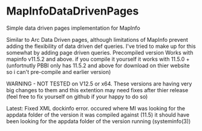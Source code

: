MapInfoDataDrivenPages
======================

Simple data driven pages implementation for MapInfo

Similar to Arc Data Driven pages, although limitations of MapInfo prevent adding the flexibility of data driven def queries.  I've tried to make up for this somewhat by adding page driven queries.
Precompiled version Works with mapinfo v11.5.2 and above. 
if you compile it yourself it works with 11.5.0 + (unfortnutly PBBI only has 11.5.2 and above for download on thier website so i can't pre-compile and earlier version)


WARNING - NOT TESTED on V12.5 or x64. These versions are having very big changes to them and this extention may need fixes after thier release (feel free to fix yourself on github if your happy to do so) 

Latest:
Fixed XML dockinfo error. occured where MI was looking for the appdata folder of the version it was compiled against (11.5) it should have been looking for the appdata folder of the version running (systeminfo(3))
